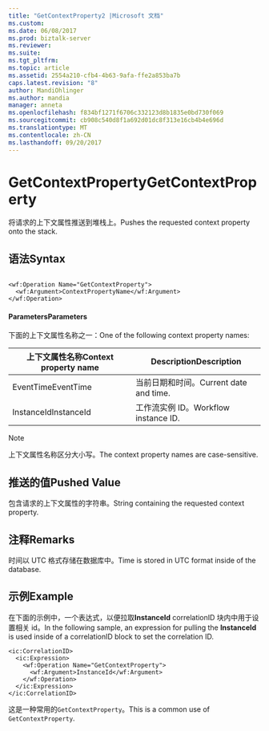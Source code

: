 ```yaml
---
title: "GetContextProperty2 |Microsoft 文档"
ms.custom: 
ms.date: 06/08/2017
ms.prod: biztalk-server
ms.reviewer: 
ms.suite: 
ms.tgt_pltfrm: 
ms.topic: article
ms.assetid: 2554a210-cfb4-4b63-9afa-ffe2a853ba7b
caps.latest.revision: "8"
author: MandiOhlinger
ms.author: mandia
manager: anneta
ms.openlocfilehash: f834bf1271f6706c332123d8b1835e0bd730f069
ms.sourcegitcommit: cb908c540d8f1a692d01dc8f313e16cb4b4e696d
ms.translationtype: MT
ms.contentlocale: zh-CN
ms.lasthandoff: 09/20/2017
---
```

# <a name="getcontextproperty"></a><span data-ttu-id="8326e-102">GetContextProperty</span><span class="sxs-lookup"><span data-stu-id="8326e-102">GetContextProperty</span></span>
<span data-ttu-id="8326e-103">将请求的上下文属性推送到堆栈上。</span><span class="sxs-lookup"><span data-stu-id="8326e-103">Pushes the requested context property onto the stack.</span></span>  
  
## <a name="syntax"></a><span data-ttu-id="8326e-104">语法</span><span class="sxs-lookup"><span data-stu-id="8326e-104">Syntax</span></span>  
  
```  
  
<wf:Operation Name="GetContextProperty">  
  <wf:Argument>ContextPropertyName</wf:Argument>  
</wf:Operation>  
```  
  
#### <a name="parameters"></a><span data-ttu-id="8326e-105">Parameters</span><span class="sxs-lookup"><span data-stu-id="8326e-105">Parameters</span></span>  
 <span data-ttu-id="8326e-106">下面的上下文属性名称之一：</span><span class="sxs-lookup"><span data-stu-id="8326e-106">One of the following context property names:</span></span>  
  
|<span data-ttu-id="8326e-107">上下文属性名称</span><span class="sxs-lookup"><span data-stu-id="8326e-107">Context property name</span></span>|<span data-ttu-id="8326e-108">Description</span><span class="sxs-lookup"><span data-stu-id="8326e-108">Description</span></span>|  
|---------------------------|-----------------|  
|<span data-ttu-id="8326e-109">EventTime</span><span class="sxs-lookup"><span data-stu-id="8326e-109">EventTime</span></span>|<span data-ttu-id="8326e-110">当前日期和时间。</span><span class="sxs-lookup"><span data-stu-id="8326e-110">Current date and time.</span></span>|  
|<span data-ttu-id="8326e-111">InstanceId</span><span class="sxs-lookup"><span data-stu-id="8326e-111">InstanceId</span></span>|<span data-ttu-id="8326e-112">工作流实例 ID。</span><span class="sxs-lookup"><span data-stu-id="8326e-112">Workflow instance ID.</span></span>|  
  
> [!NOTE]
>  <span data-ttu-id="8326e-113">上下文属性名称区分大小写。</span><span class="sxs-lookup"><span data-stu-id="8326e-113">The context property names are case-sensitive.</span></span>  
  
## <a name="pushed-value"></a><span data-ttu-id="8326e-114">推送的值</span><span class="sxs-lookup"><span data-stu-id="8326e-114">Pushed Value</span></span>  
 <span data-ttu-id="8326e-115">包含请求的上下文属性的字符串。</span><span class="sxs-lookup"><span data-stu-id="8326e-115">String containing the requested context property.</span></span>  
  
## <a name="remarks"></a><span data-ttu-id="8326e-116">注释</span><span class="sxs-lookup"><span data-stu-id="8326e-116">Remarks</span></span>  
 <span data-ttu-id="8326e-117">时间以 UTC 格式存储在数据库中。</span><span class="sxs-lookup"><span data-stu-id="8326e-117">Time is stored in UTC format inside of the database.</span></span>  
  
## <a name="example"></a><span data-ttu-id="8326e-118">示例</span><span class="sxs-lookup"><span data-stu-id="8326e-118">Example</span></span>  
 <span data-ttu-id="8326e-119">在下面的示例中，一个表达式，以便拉取**InstanceId** correlationID 块内中用于设置相关 id。</span><span class="sxs-lookup"><span data-stu-id="8326e-119">In the following sample, an expression for pulling the **InstanceId** is used inside of a correlationID block to set the correlation ID.</span></span>  
  
```  
<ic:CorrelationID>  
  <ic:Expression>  
    <wf:Operation Name="GetContextProperty">  
      <wf:Argument>InstanceId</wf:Argument>  
    </wf:Operation>  
  </ic:Expression>  
</ic:CorrelationID>  
```  
  
 <span data-ttu-id="8326e-120">这是一种常用的`GetContextProperty`。</span><span class="sxs-lookup"><span data-stu-id="8326e-120">This is a common use of `GetContextProperty`.</span></span>